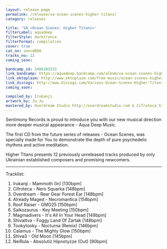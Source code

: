 ```yaml
---
layout: release-page
permalink: /release/va-ocean-scenes-higher-titans/
category: releases

title: 'VA «Ocean Scenes: Higher Titans»'
filterLabel: aquadeep
filterStyle: darktrance
filterFormat: compilation
cover: true
cat_no: sencd008
tracks_no: 12
coming_soon: 

bandcamp_id: 3486103233
link_bandcamp: https://aquadeep.bandcamp.com/album/va-ocean-scenes-higher-titans
link_ektoplazm: http://www.ektoplazm.com/free-music/ocean-scenes-higher-titans
link_discogs: http://www.discogs.com/Various-Ocean-Scenes-Higher-Titans/release/2023159
coming_soon: 

compiled_by: Irukanji
artwork_by: Ju Ju
mastered_by: Overdream Studio http://overdreamstudio.com & Cifroteca Studio https://www.facebook.com/cifroteca.music
---
```


Sentimony Records is proud to introduce you with our new musical direction more deeper musical appearance - Aqua Deep Music.

The first CD from the future series of releases - Ocean Scenes, was specially made for You to demonstrate the depth of pure psychedelic rhythms and active meditation.

Higher Titans presents 12 previously unreleased tracks produced by only Ukrainian established composers and promising newcomers.

---
Tracklist:

01. Irukanji - Mammoth (In) [130bpm]
02. Cifroteca - Nero Squarka [148bpm]
03. Overdream - Rear Gear Forest Ear [148bpm]
04. Already Maged - Necromantica [154bpm]
05. Roof Raiser - GMO25 [150bpm]
06. Saikozaurus - Key Meeting [150bpm]
07. Magmadivers - It's All In Your Head [149bpm]
08. Shivattva - Foggy Land Of Zartak [148bpm]
09. Tookytooky - Nocturna (Remix) [146bpm]
10. Calamus - The Mighty Glow [150bpm]
11. Shiva3 - Old Moon [145bpm]
12. NeiRula - Absolutiz Hipnotyzze (Out) [90bpm]
